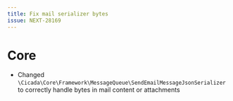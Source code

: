 ```yaml
---
title: Fix mail serializer bytes
issue: NEXT-28169
---
```


# Core

* Changed `\Cicada\Core\Framework\MessageQueue\SendEmailMessageJsonSerializer` to correctly handle bytes in mail content or attachments

